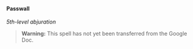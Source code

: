 #### Passwall
<!-- markdownlint-disable-next-line no-emphasis-as-heading -->
_5th-level abjuration_

> **Warning:**
> This spell has not yet been transferred from the Google Doc.
